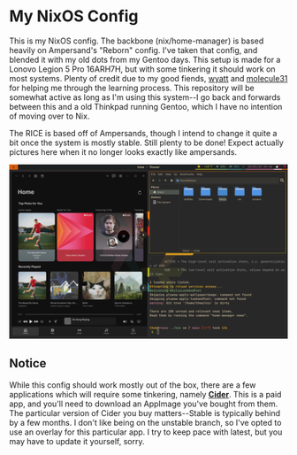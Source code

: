 # My NixOS Config

This is my NixOS config. The backbone (nix/home-manager) is based heavily on
Ampersand's "Reborn" config. I've taken that config, and blended it with my old
dots from my Gentoo days. This setup is made for a Lonovo Legion 5 Pro 16ARH7H,
but with some tinkering it should work on most systems. Plenty of credit due to
my good fiends, [wyatt](www.wyatt.wtf) and
[molecule31](https://molecule31.co.ua/) for helping me through the learning
process. This repository will be somewhat active as long as I'm using this
system--I go back and forwards between this and a old Thinkpad running Gentoo,
which I have no intention of moving over to Nix.

The RICE is based off of Ampersands, though I intend to change it quite a bit
once the system is mostly stable. Still plenty to be done! Expect actually
pictures here when it no longer looks exactly like ampersands.

![screenshot](./screenshots/cover1.png)

## Notice

While this config should work mostly out of the box, there are a few
applications which will require some tinkering, namely
[**Cider**](https://cider.sh/). This is a paid app, and you'll need to download
an AppImage you've bought from them. The particular version of Cider you buy
matters--Stable is typically behind by a few months. I don't like being on the
unstable branch, so I've opted to use an overlay for this particular app. I try
to keep pace with latest, but you may have to update it yourself, sorry.
